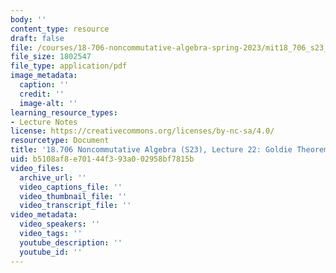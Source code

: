 ```yaml
---
body: ''
content_type: resource
draft: false
file: /courses/18-706-noncommutative-algebra-spring-2023/mit18_706_s23_lec22.pdf
file_size: 1802547
file_type: application/pdf
image_metadata:
  caption: ''
  credit: ''
  image-alt: ''
learning_resource_types:
- Lecture Notes
license: https://creativecommons.org/licenses/by-nc-sa/4.0/
resourcetype: Document
title: '18.706 Noncommutative Algebra (S23), Lecture 22: Goldie Theorem, PI Rings'
uid: b5108af8-e701-44f3-93a0-02958bf7815b
video_files:
  archive_url: ''
  video_captions_file: ''
  video_thumbnail_file: ''
  video_transcript_file: ''
video_metadata:
  video_speakers: ''
  video_tags: ''
  youtube_description: ''
  youtube_id: ''
---
```

